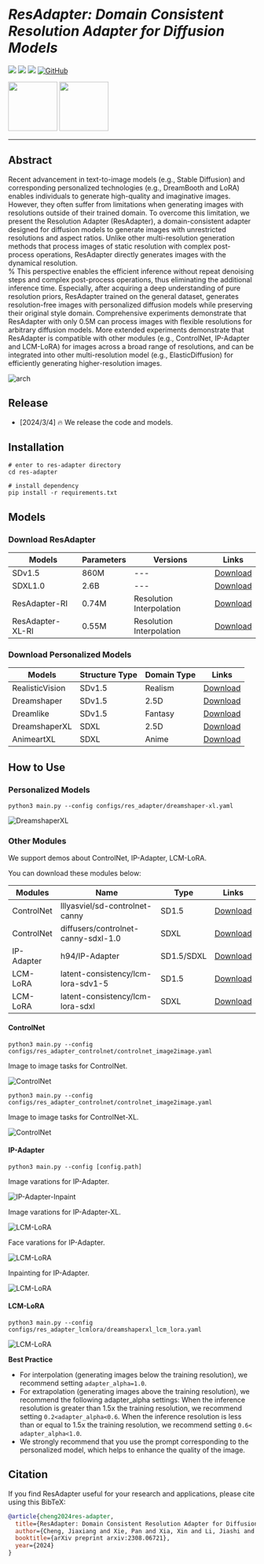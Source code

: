 # ___***ResAdapter: Domain Consistent Resolution Adapter for Diffusion Models***___

<a href='https://res-adapter.github.io/'><img src='https://img.shields.io/badge/Project-Page-green'></a> 
<a href='https://arxiv.org/abs/2308.06721'><img src='https://img.shields.io/badge/ Paper-Arxiv-red'></a> 
<a href='https://huggingface.co/jiaxiangc/res-adapter'><img src='https://img.shields.io/badge/%F0%9F%A4%97%20Hugging%20Face-Model-blue'></a>
[![GitHub](https://img.shields.io/github/stars/tencent-ailab/IP-Adapter?style=social)](https://github.com/tencent-ailab/IP-Adapter/)



<p float="left">
  <img src="./assets/misc/dreamlike2.png" width="100" />
  <img src="./assets/misc/dreamlike1.png" width="100" /> 
</p>


---


## Abstract

Recent advancement in text-to-image models (e.g., Stable Diffusion) and corresponding personalized technologies (e.g., DreamBooth and LoRA) enables individuals to generate high-quality and imaginative images.
However, they often suffer from limitations when generating images with resolutions outside of their trained domain.
To overcome this limitation, we present the Resolution Adapter (ResAdapter), a domain-consistent adapter designed for diffusion models to generate images with unrestricted resolutions and aspect ratios.
Unlike other multi-resolution generation methods that process images of static resolution with complex post-process operations, ResAdapter directly generates images with the dynamical resolution.  
% This perspective enables the efficient inference without repeat denoising steps and complex post-process operations, thus eliminating the additional inference time.
Especially, after acquiring a deep understanding of pure resolution priors, ResAdapter trained on the general dataset, generates resolution-free images with personalized diffusion models while preserving their original style domain.
Comprehensive experiments demonstrate that ResAdapter with only 0.5M can process images with flexible resolutions for arbitrary diffusion models.
More extended experiments demonstrate that ResAdapter is compatible with other modules (e.g., ControlNet, IP-Adapter and LCM-LoRA) for images across a broad range of resolutions, and can be integrated into other multi-resolution model (e.g., ElasticDiffusion) for efficiently generating higher-resolution images.

![arch](assets/misc/pipeline.png)

## Release
- [2024/3/4] 🔥 We release the code and models.


## Installation

```
# enter to res-adapter directory
cd res-adapter

# install dependency
pip install -r requirements.txt
```

## Models

### Download ResAdapter
|Models  | Parameters | Versions | Links |
| --- | --- |--- | --- |
|SDv1.5 | 860M | --- |[Download](https://huggingface.co/runwayml/stable-diffusion-v1-5)|
|SDXL1.0 |2.6B | --- |[Download](https://huggingface.co/stabilityai/stable-diffusion-xl-base-1.0) | 
|ResAdapter-RI| 0.74M | Resolution Interpolation | [Download](https://huggingface.co/jiaxiangc/res-adapter)|
|ResAdapter-XL-RI| 0.55M | Resolution Interpolation | [Download](https://huggingface.co/jiaxiangc/res-adapter)|

### Download Personalized Models

|Models  | Structure Type |Domain Type |Links |
| --- | --- |--- |--- |
|RealisticVision|SDv1.5 |Realism | [Download](https://civitai.com/models/4201/realistic-vision-v60-b1)
|Dreamshaper|SDv1.5|2.5D | [Download](https://civitai.com/models/4384?modelVersionId=351306)
|Dreamlike| SDv1.5 | Fantasy | [Download](https://civitai.com/models/1274/dreamlike-diffusion-10)
|DreamshaperXL|SDXL |2.5D | [Download](https://civitai.com/models/112902/dreamshaper-xl)
|AnimeartXL|SDXL |Anime | [Download](https://civitai.com/models/117259/anime-art-diffusion-xl)

## How to Use

### Personalized Models
```
python3 main.py --config configs/res_adapter/dreamshaper-xl.yaml
```

![DreamshaperXL](assets/misc/dreamshaperxl2.png)


### Other Modules

We support demos about ControlNet, IP-Adapter, LCM-LoRA.


You can download these modules below:

|Modules | Name | Type | Links |
| --- |--- | --- | --- |
|ControlNet| lllyasviel/sd-controlnet-canny |SD1.5 | [Download](https://huggingface.co/lllyasviel/sd-controlnet-canny)
|ControlNet| diffusers/controlnet-canny-sdxl-1.0 |SDXL | [Download](https://huggingface.co/diffusers/controlnet-canny-sdxl-1.0)
|IP-Adapter| h94/IP-Adapter | SD1.5/SDXL | [Download](https://huggingface.co/h94/IP-Adapter)
|LCM-LoRA| latent-consistency/lcm-lora-sdv1-5 |SD1.5 | [Download](https://huggingface.co/latent-consistency/lcm-lora-sdv1-5)
|LCM-LoRA| latent-consistency/lcm-lora-sdxl | SDXL| [Download](https://huggingface.co/latent-consistency/lcm-lora-sdxl)

#### ControlNet


```
python3 main.py --config configs/res_adapter_controlnet/controlnet_image2image.yaml
```

Image to image tasks for ControlNet.

![ControlNet](assets/misc/controlnet-sd.png)

```
python3 main.py --config configs/res_adapter_controlnet/controlnet_image2image.yaml
```

Image to image tasks for ControlNet-XL.

![ControlNet](assets/misc/controlnet-xl.png)


#### IP-Adapter
```
python3 main.py --config [config.path]
```

Image varations for IP-Adapter.

![IP-Adapter-Inpaint](assets/misc/ipv.png)

Image varations for IP-Adapter-XL.

![LCM-LoRA](assets/misc/ipv-xl.png)

Face varations for IP-Adapter.

![LCM-LoRA](assets/misc/facev.png)

Inpainting for IP-Adapter.


![LCM-LoRA](assets/misc/ipin.png)



#### LCM-LoRA
```
python3 main.py --config configs/res_adapter_lcmlora/dreamshaperxl_lcm_lora.yaml
```
![LCM-LoRA](assets/misc/lcmlora1.png)



**Best Practice**
- For interpolation (generating images below the training resolution), we recommend setting `adapter_alpha=1.0`. 
- For extrapolation (generating images above the training resolution), we recommend the following adapter_alpha settings: When the inference resolution is greater than 1.5x the training resolution, we recommend setting `0.2<adapter_alpha<0.6`. When the inference resolution is less than or equal to 1.5x the training resolution, we recommend setting `0.6< adapter_alpha<1.0`.
- We strongly recommend that you use the prompt corresponding to the personalized model, which helps to enhance the quality of the image.


## Citation
If you find ResAdapter useful for your research and applications, please cite using this BibTeX:
```bibtex
@article{cheng2024res-adapter,
  title={ResAdapter: Domain Consistent Resolution Adapter for Diffusion Models},
  author={Cheng, Jiaxiang and Xie, Pan and Xia, Xin and Li, Jiashi and Wu, Jie and Ren, Yuxi and Li, Huixia and Xiao, Xuefeng and Zheng, Min and Fu, Lean},
  booktitle={arXiv preprint arxiv:2308.06721},
  year={2024}
}
```
